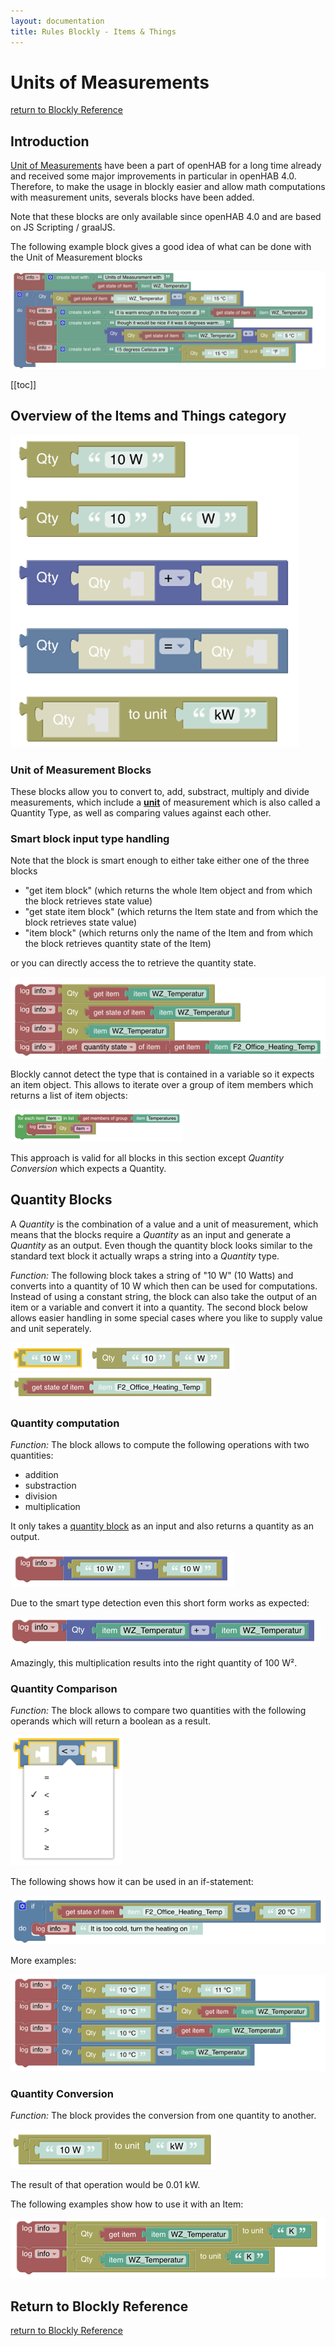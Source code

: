 ```yaml
---
layout: documentation
title: Rules Blockly - Items & Things
---
```

<!-- markdownlint-disable MD036 -->

# Units of Measurements

[return to Blockly Reference](index.html#items-and-things)

## Introduction

[Unit of Measurements](docs/concepts/units-of-measurement.html) have been a part of openHAB for a long time already and received some major improvements in particular in openHAB 4.0.
Therefore, to make the usage in blockly easier and allow math computations with measurement units, severals blocks have been added.

Note that these blocks are only available since openHAB 4.0 and are based on JS Scripting / graalJS.

The following example block gives a good idea of what can be done with the Unit of Measurement blocks

![blockly-uom-example](../images/blockly/blockly-uom-example.png)

[[toc]]

## Overview of the Items and Things category

![blockly-uom](../images/blockly/blockly-uom.png)

### Unit of Measurement Blocks

These blocks allow you to convert to, add, substract, multiply and divide measurements, which include a [**unit**](docs/concepts/units-of-measurement.html#list-of-units) of measurement which is also called a Quantity Type, as well as comparing values against each other.

### Smart block input type handling

Note that the block is smart enough to either take either one of the three blocks

- "get item block" (which returns the whole Item object and from which the block retrieves state value)
- "get state item block" (which returns the Item state and from which the block retrieves state value)
- "item block" (which returns only the name of the Item and from which the block retrieves quantity state of the Item)

or you can directly access the to retrieve the quantity state.

![uom-smart-input-handling](../images/blockly/uom_block_smart_input.png)

Blockly cannot detect the type that is contained in a variable so it expects an item object.
This allows to iterate over a group of item members which returns a list of item objects:

![uom-#-var](../images/blockly/blockly-quantity-loop-var.png)

This approach is valid for all blocks in this section except _Quantity Conversion_ which expects a Quantity.

## Quantity Blocks

A _Quantity_ is the combination of a value and a unit of measurement, which means that the blocks require a _Quantity_ as an input and generate a _Quantity_ as an output.
Even though the quantity block looks similar to the standard text block it actually wraps a string into a _Quantity_ type.

_Function:_ The following block takes a string of "10 W" (10 Watts) and converts into a quantity of 10 W which then can be used for computations.
Instead of using a constant string, the block can also take the output of an item or a variable and convert it into a quantity.
The second block below allows easier handling in some special cases where you like to supply value and unit seperately.

![blockly-quantity](../images/blockly/blockly-quantity.png)
![blockly-quantity-unit](../images/blockly/blockly-quantity-with-unit.png)
![blockly-quantity-temperature-item](../images/blockly/blockly-quantity-temp-item.png)

### Quantity computation

_Function:_ The block allows to compute the following operations with two quantities:

- addition
- substraction
- division
- multiplication

It only takes a [quantity block](rules-blockly-uom.html#quantity-blocks) as an input and also returns a quantity as an output.

![blockly-quantity-multiplication](../images/blockly/blockly-quantity-multiplication.png)

Due to the smart type detection even this short form works as expected:

![blockly-quantity-smart-computation](../images/blockly/blockly-quantity-smart-computation.png)

Amazingly, this multiplication results into the right quantity of 100 W².

### Quantity Comparison

_Function:_ The block allows to compare two quantities with the following operands which will return a boolean as a result.

![blockly-quantity-comparison](../images/blockly/blockly-quantity-comparison.png)

The following shows how it can be used in an if-statement:

![blockly-quantity-comparison-if](../images/blockly/blockly-quantity-comparison-if.png)

More examples:

![blockly-quantity-comparison-examples](../images/blockly/blockly-quantity-comparison-examples.png)

### Quantity Conversion

_Function:_ The block provides the conversion from one quantity to another.

![blockly-quantity-conversion](../images/blockly/blockly-quantity-conversion.png)

The result of that operation would be 0.01 kW.

The following examples show how to use it with an Item:

![blockly-quantity-conversion-item](../images/blockly/blockly-quantity-conversion-item.png)

## Return to Blockly Reference

[return to Blockly Reference](index.html#items-and-things)
